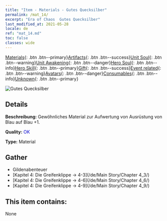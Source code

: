 ```yaml
---
title: "Item - Materials - Gutes Quecksilber"
permalink: /mat_14/
excerpt: "Era of Chaos  Gutes Quecksilber"
last_modified_at: 2021-05-28
locale: de
ref: "mat_14.md"
toc: false
classes: wide
---
```

 [Materials](/ItemsDE/){: .btn .btn--primary}[Artifacts](/ItemsDE/Artifacts/){: .btn .btn--success}[Unit Soul](/ItemsDE/UnitSoul/){: .btn .btn--warning}[Unit Awakening](/ItemsDE/UnitAwakening/){: .btn .btn--danger}[Hero Soul](/ItemsDE/HeroSoul/){: .btn .btn--info}[Hero Skill](/ItemsDE/HeroSkill/){: .btn .btn--primary}[Gift](/ItemsDE/Gift/){: .btn .btn--success}[Event related](/ItemsDE/Events/){: .btn .btn--warning}[Avatars](/ItemsDE/Avatars/){: .btn .btn--danger}[Consumables](/ItemsDE/Consumables/){: .btn .btn--info}[Unknown](/ItemsDE/Unknown/){: .btn .btn--primary}

 ![Gutes Quecksilber](/images/t/i_cailiao_shuiyin1.png)

## Details
 **Beschreibung:** Gewöhnliches Material zur Aufwertung von Ausrüstung von Blau auf Blau +1.

 **Quality:** <span style="color: #0000CD">OK</span>

 **Type:** Material

## Gather

*    Gildenabenteuer 
*    [Kapitel 4: Die Greifenklippe -> 4-3](/de/Main Story/Chapter 4_3/) 
*    [Kapitel 4: Die Greifenklippe -> 4-6](/de/Main Story/Chapter 4_6/) 
*    [Kapitel 4: Die Greifenklippe -> 4-9](/de/Main Story/Chapter 4_9/) 

## This item contains:

  None

